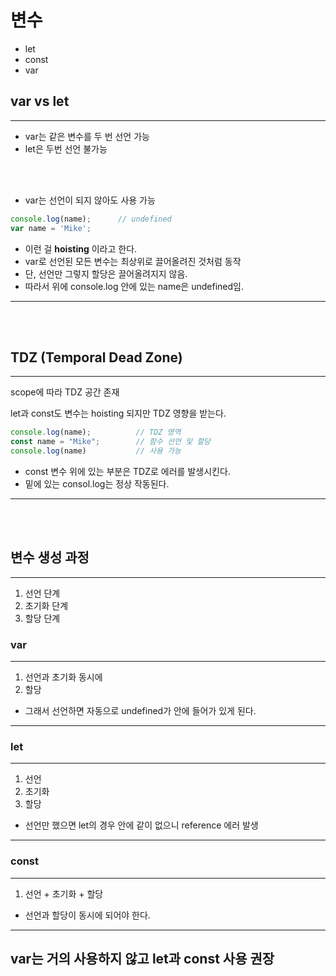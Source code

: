 # 변수
- let
- const
- var

## var vs let
___

- var는 같은 변수를 두 번 선언 가능
- let은 두번 선언 불가능
<br/>
<br/>

- var는 선언이 되지 않아도 사용 가능
```javascript
console.log(name);      // undefined
var name = 'Mike';
```

  - 이런 걸 **hoisting** 이라고 한다.
  - var로 선언된 모든 변수는 최상위로 끌어올려진 것처럼 동작
  - 단, 선언만 그렇지 할당은 끌어올려지지 않음.
  - 따라서 위에 console.log 안에 있는 name은 undefined임.

  ___
<br/>
<br/>

## TDZ (Temporal Dead Zone)
___
scope에 따라 TDZ 공간 존재
<br/>

let과 const도 변수는 hoisting 되지만 TDZ 영향을 받는다.

```javascript
console.log(name);          // TDZ 영역
const name = "Mike";        // 함수 선언 및 할당
console.log(name)           // 사용 가능
```

- const 변수 위에 있는 부분은 TDZ로 에러를 발생시킨다.
- 밑에 있는 consol.log는 정상 작동된다.
___
<br/>
<br/>

## 변수 생성 과정
___
1. 선언 단계
2. 초기화 단계
3. 할당 단계

### var
___
1. 선언과 초기화 동시에
2. 할당

- 그래서 선언하면 자동으로 undefined가 안에 들어가 있게 된다.
___
### let
___
1. 선언
2. 초기화
3. 할당
- 선언만 했으면 let의 경우 안에 같이 없으니 reference 에러 발생
___
### const
___
1. 선언 + 초기화 + 할당
- 선언과 할당이 동시에 되어야 한다.
___


## var는 거의 사용하지 않고 let과 const 사용 권장
